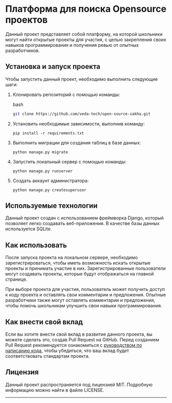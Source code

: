 Платформа для поиска Opensource проектов
========================================

Данный проект представляет собой платформу, на которой школьники могут найти открытые проекты для участия, с целью закрепления своих навыков программирования и получения ревью от опытных разработчиков.

Установка и запуск проекта
--------------------------

Чтобы запустить данный проект, необходимо выполнить следующие шаги:

1.  Клонировать репозиторий с помощью команды:
    
    bash
    
    ```bash
    git clone https://github.com/veda-tech/open-source-sakha.git
    ```
    
2.  Установить необходимые зависимости, выполнив команду:
    
    `pip install -r requirements.txt`
    
3.  Выполнить миграции для создания таблиц в базе данных:
    
    `python manage.py migrate`
    
4.  Запустить локальный сервер с помощью команды:
    
    `python manage.py runserver`

5.  Создать аккаунт администратора:
    
    `python manage.py createsuperuser`

Используемые технологии
-----------------------

Данный проект создан с использованием фреймворка Django, который позволяет легко создавать веб-приложения. В качестве базы данных используется SQLite.

Как использовать
----------------

После запуска проекта на локальном сервере, необходимо зарегистрироваться, чтобы иметь возможность искать открытые проекты и принимать участие в них. Зарегистрированные пользователи могут создавать проекты, которые будут отображаться на главной странице.

При выборе проекта для участия, пользователь может получить доступ к коду проекта и оставлять свои комментарии и предложения. Опытные разработчики также могут оставлять комментарии и предложения, чтобы помочь школьникам улучшить свои навыки программирования.

Как внести свой вклад
---------------------

Если вы хотите внести свой вклад в развитие данного проекта, вы можете сделать это, создав Pull Request на GitHub. Перед созданием Pull Request рекомендуется ознакомиться с [руководством по написанию кода](https://docs.github.com/en/site-policy/github-terms/github-community-code-of-conduct), чтобы убедиться, что ваш вклад будет соответствовать стандартам проекта.

Лицензия
--------

Данный проект распространяется под лицензией MIT. Подробную информацию можно найти в файле LICENSE.

---
